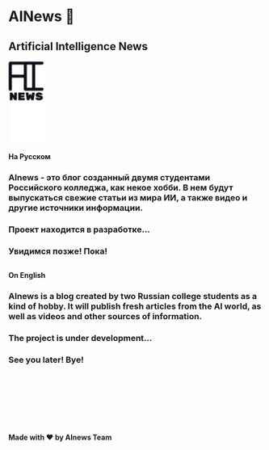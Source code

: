 # AINews 👋
## Artificial Intelligence News

<a href="https://vladislavcodes.github.io/AINewsV1.0/" rel="nofollow"> <img src="images/AInews.png" alt="AInews" width="70" height="80" style="max-width:100%;"> </a><br>
<a href="https://vladislavcodes.github.io/AINewsV1.0/" rel="nofollow"> <img src="images/AInews2.png" alt="AInews" width="70" height="80" style="max-width:100%;"> </a>

<strong>На Русском</strong>

### AInews - это блог созданный двумя студентами Российского колледжа, как некое хобби. В нем будут выпускаться свежие статьи из мира ИИ, а также видео и другие источники информации. 
### Проект находится в разработке...
### Увидимся позже! Пока!
##

<strong>On English</strong>

### AInews is a blog created by two Russian college students as a kind of hobby. It will publish fresh articles from the AI world, as well as videos and other sources of information. 
### The project is under development...
### See you later! Bye!


<br><br><br><br><br><br><br>
<strong>Made with ❤ by AInews Team</strong>
